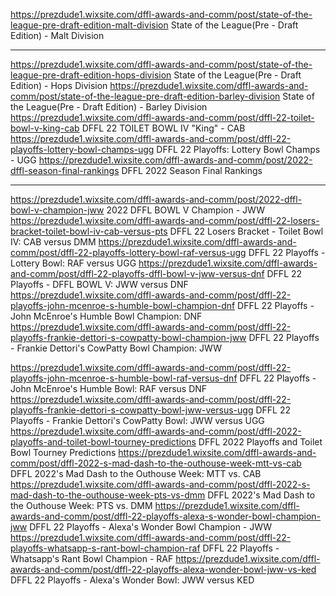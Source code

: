 https://prezdude1.wixsite.com/dffl-awards-and-comm/post/state-of-the-league-pre-draft-edition-malt-division
State of the League(Pre - Draft Edition) - Malt Division

---

https://prezdude1.wixsite.com/dffl-awards-and-comm/post/state-of-the-league-pre-draft-edition-hops-division
State of the League(Pre - Draft Edition) - Hops Division
https://prezdude1.wixsite.com/dffl-awards-and-comm/post/state-of-the-league-pre-draft-edition-barley-division
State of the League(Pre - Draft Edition) - Barley Division
https://prezdude1.wixsite.com/dffl-awards-and-comm/post/dffl-22-toilet-bowl-v-king-cab
DFFL 22 TOILET BOWL IV "King" - CAB
https://prezdude1.wixsite.com/dffl-awards-and-comm/post/dffl-22-playoffs-lottery-bowl-champs-ugg
DFFL 22 Playoffs: Lottery Bowl Champs - UGG
https://prezdude1.wixsite.com/dffl-awards-and-comm/post/2022-dffl-season-final-rankings
DFFL 2022 Season Final Rankings

---

https://prezdude1.wixsite.com/dffl-awards-and-comm/post/2022-dffl-bowl-v-champion-jww
2022 DFFL BOWL V Champion - JWW
https://prezdude1.wixsite.com/dffl-awards-and-comm/post/dffl-22-losers-bracket-toilet-bowl-iv-cab-versus-pts
DFFL 22 Losers Bracket - Toilet Bowl IV: CAB versus DMM
https://prezdude1.wixsite.com/dffl-awards-and-comm/post/dffl-22-playoffs-lottery-bowl-raf-versus-ugg
DFFL 22 Playoffs - Lottery Bowl: RAF versus UGG
https://prezdude1.wixsite.com/dffl-awards-and-comm/post/dffl-22-playoffs-dffl-bowl-v-jww-versus-dnf
DFFL 22 Playoffs - DFFL BOWL V: JWW versus DNF
https://prezdude1.wixsite.com/dffl-awards-and-comm/post/dffl-22-playoffs-john-mcenroe-s-humble-bowl-champion-dnf
DFFL 22 Playoffs - John McEnroe's Humble Bowl Champion: DNF
https://prezdude1.wixsite.com/dffl-awards-and-comm/post/dffl-22-playoffs-frankie-dettori-s-cowpatty-bowl-champion-jww
DFFL 22 Playoffs - Frankie Dettori's CowPatty Bowl Champion: JWW

https://prezdude1.wixsite.com/dffl-awards-and-comm/post/dffl-22-playoffs-john-mcenroe-s-humble-bowl-raf-versus-dnf
DFFL 22 Playoffs - John McEnroe's Humble Bowl: RAF versus DNF
https://prezdude1.wixsite.com/dffl-awards-and-comm/post/dffl-22-playoffs-frankie-dettori-s-cowpatty-bowl-jww-versus-ugg
DFFL 22 Playoffs - Frankie Dettori's CowPatty Bowl: JWW versus UGG
https://prezdude1.wixsite.com/dffl-awards-and-comm/post/dffl-2022-playoffs-and-toilet-bowl-tourney-predictions
DFFL 2022 Playoffs and Toilet Bowl Tourney Predictions
https://prezdude1.wixsite.com/dffl-awards-and-comm/post/dffl-2022-s-mad-dash-to-the-outhouse-week-mtt-vs-cab
DFFL 2022's Mad Dash to the Outhouse Week: MTT vs. CAB
https://prezdude1.wixsite.com/dffl-awards-and-comm/post/dffl-2022-s-mad-dash-to-the-outhouse-week-pts-vs-dmm
DFFL 2022's Mad Dash to the Outhouse Week: PTS vs. DMM
https://prezdude1.wixsite.com/dffl-awards-and-comm/post/dffl-22-playoffs-alexa-s-wonder-bowl-champion-jww
DFFL 22 Playoffs - Alexa's Wonder Bowl Champion - JWW
https://prezdude1.wixsite.com/dffl-awards-and-comm/post/dffl-22-playoffs-whatsapp-s-rant-bowl-champion-raf
DFFL 22 Playoffs - Whatsapp's Rant Bowl Champion - RAF
https://prezdude1.wixsite.com/dffl-awards-and-comm/post/dffl-22-playoffs-alexa-wonder-bowl-jww-vs-ked
DFFL 22 Playoffs - Alexa's Wonder Bowl: JWW versus KED
